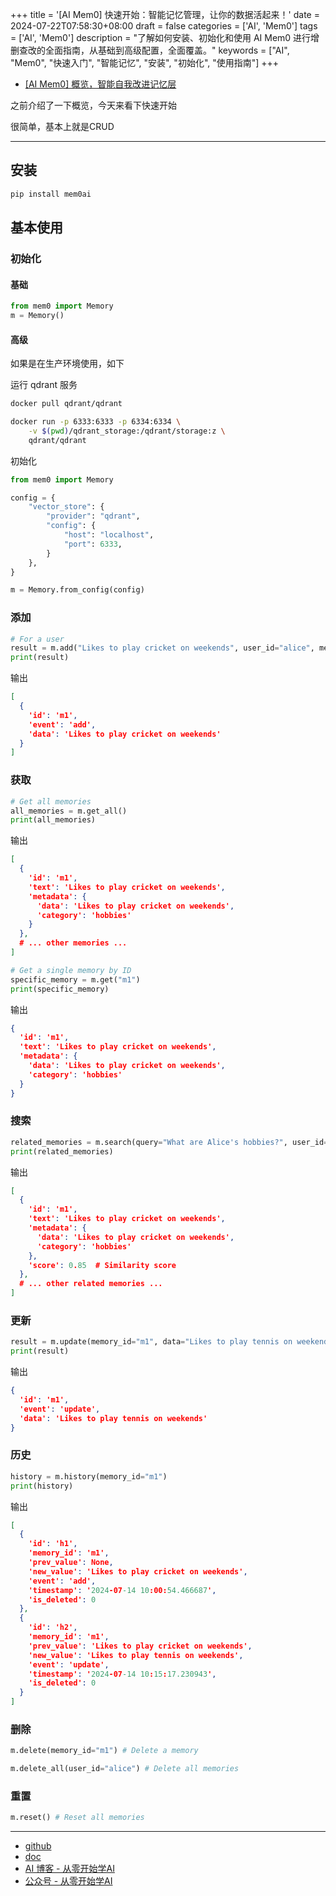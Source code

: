 +++
title = '[AI Mem0] 快速开始：智能记忆管理，让你的数据活起来！'
date = 2024-07-22T07:58:30+08:00
draft = false
categories = ['AI', 'Mem0']
tags = ['AI', 'Mem0']
description = "了解如何安装、初始化和使用 AI Mem0 进行增删查改的全面指南，从基础到高级配置，全面覆盖。"
keywords = ["AI", "Mem0", "快速入门", "智能记忆", "安装", "初始化", "使用指南"]
+++

- [[AI Mem0] 概览，智能自我改进记忆层](https://ai-blog.aihub2022.top/zh/post/ai-mem0-intro/)

之前介绍了一下概览，今天来看下快速开始

很简单，基本上就是CRUD

---

## 安装
```bash
pip install mem0ai
```

## 基本使用
### 初始化
#### 基础
```python
from mem0 import Memory
m = Memory()
```

#### 高级
如果是在生产环境使用，如下

运行 qdrant 服务
```bash
docker pull qdrant/qdrant

docker run -p 6333:6333 -p 6334:6334 \
    -v $(pwd)/qdrant_storage:/qdrant/storage:z \
    qdrant/qdrant
```

初始化
```python
from mem0 import Memory

config = {
    "vector_store": {
        "provider": "qdrant",
        "config": {
            "host": "localhost",
            "port": 6333,
        }
    },
}

m = Memory.from_config(config)
```

### 添加
```python
# For a user
result = m.add("Likes to play cricket on weekends", user_id="alice", metadata={"category": "hobbies"})
print(result)
```

输出
```json
[
  {
    'id': 'm1',
    'event': 'add',
    'data': 'Likes to play cricket on weekends'
  }
]
```

### 获取
```python
# Get all memories
all_memories = m.get_all()
print(all_memories)
```

输出
```json
[
  {
    'id': 'm1',
    'text': 'Likes to play cricket on weekends',
    'metadata': {
      'data': 'Likes to play cricket on weekends',
      'category': 'hobbies'
    }
  },
  # ... other memories ...
]
```

```python
# Get a single memory by ID
specific_memory = m.get("m1")
print(specific_memory)
```

输出
```json
{
  'id': 'm1',
  'text': 'Likes to play cricket on weekends',
  'metadata': {
    'data': 'Likes to play cricket on weekends',
    'category': 'hobbies'
  }
}
```

### 搜索
```python
related_memories = m.search(query="What are Alice's hobbies?", user_id="alice")
print(related_memories)
```

输出
```json
[
  {
    'id': 'm1',
    'text': 'Likes to play cricket on weekends',
    'metadata': {
      'data': 'Likes to play cricket on weekends',
      'category': 'hobbies'
    },
    'score': 0.85  # Similarity score
  },
  # ... other related memories ...
]
```

### 更新
```python
result = m.update(memory_id="m1", data="Likes to play tennis on weekends")
print(result)
```

输出
```json
{
  'id': 'm1',
  'event': 'update',
  'data': 'Likes to play tennis on weekends'
}
```

### 历史
```python
history = m.history(memory_id="m1")
print(history)
```

输出
```json
[
  {
    'id': 'h1',
    'memory_id': 'm1',
    'prev_value': None,
    'new_value': 'Likes to play cricket on weekends',
    'event': 'add',
    'timestamp': '2024-07-14 10:00:54.466687',
    'is_deleted': 0
  },
  {
    'id': 'h2',
    'memory_id': 'm1',
    'prev_value': 'Likes to play cricket on weekends',
    'new_value': 'Likes to play tennis on weekends',
    'event': 'update',
    'timestamp': '2024-07-14 10:15:17.230943',
    'is_deleted': 0
  }
]
```

### 删除
```python
m.delete(memory_id="m1") # Delete a memory

m.delete_all(user_id="alice") # Delete all memories
```

### 重置
```python
m.reset() # Reset all memories
```

---

- [github](https://github.com/mem0ai/mem0)
- [doc](https://docs.mem0.ai/overview)
- [AI 博客 - 从零开始学AI](https://ai-blog.aihub2022.top/zh/post/ai-mem0-quickstart/)
- [公众号 - 从零开始学AI](https://mp.weixin.qq.com/s?__biz=MzA3MDIyNTgzNA==&mid=2649977645&idx=1&sn=2de802cc56cae6f79481f5ceb74944d3&chksm=86c7c9e8b1b040fe565554375bb32407e4da1cd5d63994650904486f0f469de43f6b0e5a7260#rd)
<!-- - [CSDN - 从零开始学AI](...) -->
<!-- - [掘金 - 从零开始学AI](...) -->
<!-- - [知乎 - 从零开始学AI](...) -->
<!-- - [阿里云 - 从零开始学AI](...) -->
<!-- - [腾讯云 - 从零开始学AI](...) -->

